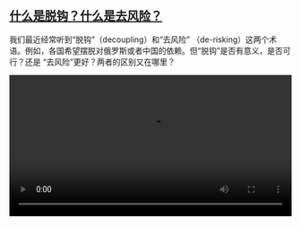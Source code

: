 <!--1690703225000-->
[什么是脱钩？什么是去风险？](https://www.dw.com/zh/%E4%BB%80%E4%B9%88%E6%98%AF%E8%84%B1%E9%92%A9%EF%BC%9F%E4%BB%80%E4%B9%88%E6%98%AF%E5%8E%BB%E9%A3%8E%E9%99%A9%EF%BC%9F/a-66375801)
------

<p>我们最近经常听到“脱钩”（decoupling）和“去风险” （de-risking）这两个术语。例如，各国希望摆脱对俄罗斯或者中国的依赖。但“脱钩”是否有意义，是否可行？还是 “去风险”更好？两者的区别又在哪里？</small></p><video src="https://tvdownloaddw-a.akamaihd.net/dwtv_video/flv/vdt_zh/2023/bchi230728_001_decouplingderisking_01r_AVC_1280x720.mp4" controls style="width:100%"></video>
